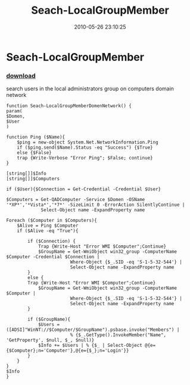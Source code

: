 ﻿---
pid:            1877
poster:         Angel-Keeper
title:          Seach-LocalGroupMember
date:           2010-05-26 23:10:25
format:         posh
parent:         0
parent:         0

---

# Seach-LocalGroupMember

### [download](1877.ps1)

search users in the local administrators group on computers domain network 

```posh
function Seach-LocalGroupMemberDomenNetwork() {
param(
$Domen,
$User
)

function Ping ($Name){ 
    $ping = new-object System.Net.NetworkInformation.Ping
    if ($ping.send($Name).Status -eq "Success") {$True}
    else {$False} 
	trap {Write-Verbose "Error Ping"; $False; continue}
}

[string[]]$Info
[string[]]$Computers

if ($User){$Connection = Get-Credential -Credential $User}

$Computers = Get-QADComputer -Service $Domen -OSName '*XP*','*Vista*','*7*' -SizeLimit 0 -ErrorAction SilentlyContinue | 
			 Select-Object name -ExpandProperty name

Foreach ($Computer in $Computers){
	$Alive = Ping $Computer
	if ($Alive -eq "True"){
		
		if ($Connection) {
			Trap {Write-Host "Error WMI $Computer";Continue}
			$GroupName = Get-WmiObject win32_group -ComputerName $Computer -Credential $Connection | 
						Where-Object {$_.SID -eq 'S-1-5-32-544'} | 
						Select-Object name -ExpandProperty name
		}
		else {
		Trap {Write-Host "Error WMI $Computer";Continue}
			$GroupName = Get-WmiObject win32_group -ComputerName $Computer | 
						Where-Object {$_.SID -eq 'S-1-5-32-544'} | 
						Select-Object name -ExpandProperty name
		}
		
		if ($GroupName){
			$Users = ([ADSI]"WinNT://$Computer/$GroupName").psbase.invoke("Members") | 
						% {$_.GetType().InvokeMember("Name", 'GetProperty', $null, $_, $null)}
			$Info += $Users | % {$_ | Select-Object @{e={$Computer};n='Computer'},@{e={$_};n='Login'}}
		}
	}
}
$Info
}
```
